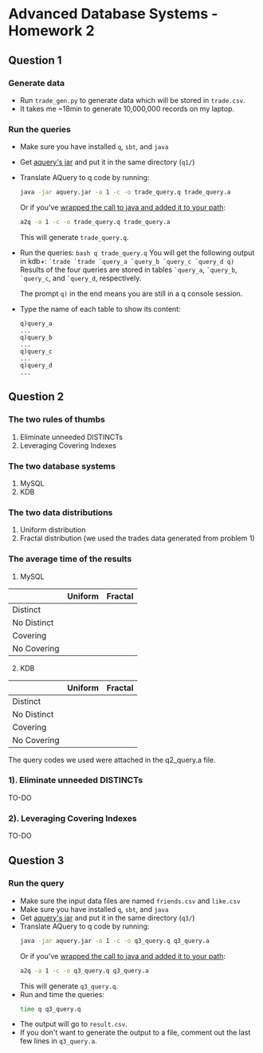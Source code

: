 # Advanced Database Systems - Homework 2

## Question 1

### Generate data

- Run `trade_gen.py` to generate data which will be stored in `trade.csv`.
- It takes me ~18min to generate 10,000,000 records on my laptop.

### Run the queries

- Make sure you have installed `q`, `sbt`, and `java`
- Get [aquery's jar](https://drive.google.com/file/d/0B9IR8VjNetPYbWRIX0x2SEdoUGc/view)
  and put it in the same directory (`q1/`)
- Translate AQuery to q code by running:
  ```bash
  java -jar aquery.jar -a 1 -c -o trade_query.q trade_query.a
  ```
  Or if you've [wrapped the call to java and added it to your path](https://github.com/josepablocam/aquery#installationbuilding):
  ```bash
  a2q -a 1 -c -o trade_query.q trade_query.a
  ```
  This will generate `trade_query.q`.
- Run the queries:
  `bash q trade_query.q`
  You will get the following output in kdb+:
  `` `trade `trade `query_a `query_b `query_c `query_d q) ``
  Results of the four queries are stored in tables `` `query_a ``,
  `` `query_b ``, `` `query_c ``, and `` `query_d ``, respectively.

  The prompt `q)` in the end means you are still in a q console session.

- Type the name of each table to show its content:

  ```
  q)query_a
  ...
  q)query_b
  ...
  q)query_c
  ...
  q)query_d
  ...
  ```

## Question 2

### The two rules of thumbs

1. Eliminate unneeded DISTINCTs
2. Leveraging Covering Indexes

### The two database systems

1. MySQL
2. KDB

### The two data distributions

1. Uniform distribution
2. Fractal distribution (we used the trades data generated from problem 1)

### The average time of the results

1. MySQL

|             | Uniform | Fractal |
| ----------- | ------- | ------- |
| Distinct    |         |         |
| No Distinct |         |         |
| Covering    |         |         |
| No Covering |         |         |

2. KDB

|             | Uniform | Fractal |
| ----------- | ------- | ------- |
| Distinct    |         |         |
| No Distinct |         |         |
| Covering    |         |         |
| No Covering |         |         |

The query codes we used were attached in the q2_query.a file.

### 1). Eliminate unneeded DISTINCTs

TO-DO

### 2). Leveraging Covering Indexes

TO-DO

## Question 3

### Run the query

- Make sure the input data files are named `friends.csv` and `like.csv`
- Make sure you have installed `q`, `sbt`, and `java`
- Get [aquery's jar](https://drive.google.com/file/d/0B9IR8VjNetPYbWRIX0x2SEdoUGc/view)
  and put it in the same directory (`q3/`)
- Translate AQuery to q code by running:
  ```bash
  java -jar aquery.jar -a 1 -c -o q3_query.q q3_query.a
  ```
  Or if you've [wrapped the call to java and added it to your path](https://github.com/josepablocam/aquery#installationbuilding):
  ```bash
  a2q -a 1 -c -o q3_query.q q3_query.a
  ```
  This will generate `q3_query.q`.
- Run and time the queries:
  ```bash
  time q q3_query.q
  ```
- The output will go to `result.csv`.
- If you don't want to generate the output to a file, comment out the last few
  lines in `q3_query.a`.
